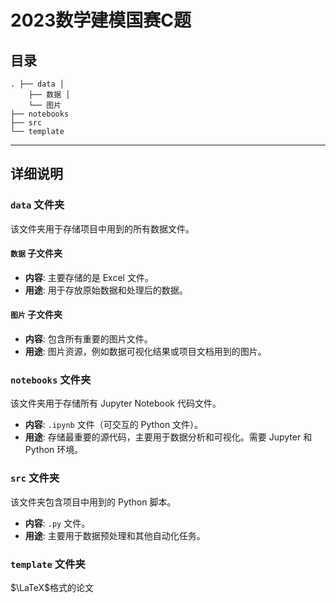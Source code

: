 # 2023数学建模国赛C题

## 目录
```
. ├── data │ 
	├── 数据 │ 
	└── 图片 
├── notebooks
├── src
└── template
```

---
## 详细说明

### `data` 文件夹

该文件夹用于存储项目中用到的所有数据文件。

#### `数据` 子文件夹

- **内容**: 主要存储的是 Excel 文件。
- **用途**: 用于存放原始数据和处理后的数据。

#### `图片` 子文件夹

- **内容**: 包含所有重要的图片文件。
- **用途**: 图片资源，例如数据可视化结果或项目文档用到的图片。

### `notebooks` 文件夹

该文件夹用于存储所有 Jupyter Notebook 代码文件。

- **内容**: `.ipynb` 文件（可交互的 Python 文件）。
- **用途**: 存储最重要的源代码，主要用于数据分析和可视化。需要 Jupyter 和 Python 环境。

### `src` 文件夹

该文件夹包含项目中用到的 Python 脚本。

- **内容**: `.py` 文件。
- **用途**: 主要用于数据预处理和其他自动化任务。

### `template` 文件夹

$\LaTeX$格式的论文

